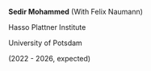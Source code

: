 <b>Sedir Mohammed</b> (With Felix Naumann)

Hasso Plattner Institute

University of Potsdam

(2022 - 2026, expected)